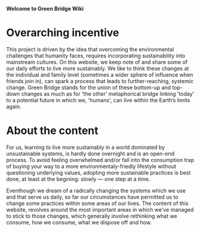 **Welcome to Green Bridge Wiki**

# Overarching incentive

This project is driven by the idea that overcoming the environmental challenges that humanity faces, requires incorporating sustainability into mainstream cultures. On this website, we keep note of and share some of our daily efforts to live more sustainably. We like to think these changes at the individual and family level (sometimes a wider sphere of influence when friends join in), can spark a process that leads to further-reaching, systemic change. Green Bridge stands for the union of these bottom-up and top-down changes as much as for 'the other' metaphorical bridge linking 'today' to a potential future in which we, 'humans', can live within the Earth’s limits again.

# About the content

For us, learning to live more sustainably in a world dominated by unsustainable systems, is hardly done overnight and is an open-end process. To avoid feeling overwhelmed and/or fall into the consumption trap of buying your way to a more environmentaly-friedly lifestyle without questioning underlying values, adopting more sustainable practices is best done, at least at the begining: slowly — one step at a time. 

Eventhough we dream of a radically changing the systems which we use and that serve us daily, so far our circumstances have permitted us to change some practices within some areas of our lives. The content of this website, revolves around the most important areas in which we've managed to stick to those changes, which generally involve rethinking what we consume, how we consume, what we dispose off and how.  